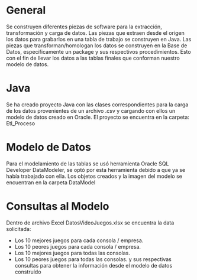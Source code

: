# General
Se construyen diferentes piezas de software para la extracción, transformación y carga de datos.
Las piezas que extraen desde el origen los datos para grabarlos en una tabla de trabajo se construyen en Java.
Las piezas que transforman/homologan los datos se construyen en la Base de Datos, especificamente un package y sus respectivos procedimientos. Esto con el fin de llevar
los datos a las tablas finales que conforman nuestro modelo de datos.

# Java
Se ha creado proyecto Java con las clases correspondientes para la carga de los datos provenientes de un archivo .csv y cargando con ellos un modelo de datos
creado en Oracle.
El proyecto se encuentra en la carpeta: Etl_Proceso

# Modelo de Datos
Para el modelamiento de las tablas se usó herramienta Oracle SQL Developer DataModeler, se optó por esta herramienta debido a que ya se había trabajado con ella.
Los objetos creados y la imagen del modelo se encuentran en la carpeta DataModel

# Consultas al Modelo
Dentro de archivo Excel DatosVideoJuegos.xlsx se encuentra la data solicitada:
- Los 10 mejores juegos para cada consola / empresa.
- Los 10 peores juegos para cada consola / empresa.
- Los 10 mejores juegos para todas las consolas.
- Los 10 peores juegos para todas las consolas.
y sus respectivas consultas para obtener la información desde el modelo de datos construído
